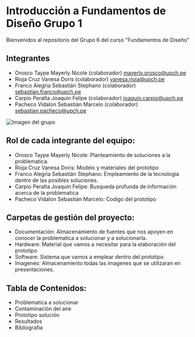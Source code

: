 ﻿# Introducción a Fundamentos de Diseño Grupo 1
Bienvenidos al repositorio del Grupo 6 del curso "Fundamentos de Diseño"

## Integrantes

 - Orosco Taype Mayerly Nicole (colaborador) mayerly.orosco@upch.pe
 - Rioja Cruz Vanesa Doris (colaborador) vanesa.rioja@upch.pe
 - Franco Alegria Sebastián Stephano (colaborador) sebastian.franco@upch.pe
 - Carpio Peralta Joaquin Felipe (colaborador) joaquin.carpio@upch.pe
 - Pacheco Vidalon Sebastián Marcelo (colaborador) sebastian.pacheco@upch.pe

![Imagen del grupo](https://github.com/sebastianfranco1342/FundamentosdeDisenoGrupo6/blob/main/Im%C3%A1genes/fotogrupal.jpeg)
## Rol de cada integrante del equipo:
- Orosco Taype Mayerly Nicole: Planteamiento de soluciones a la problematica.
- Rioja Cruz Vanesa Doris: Modelo y materiales del prototipo
- Franco Alegria Sebastián Stephano: Empleamiento de la tecnología dentro de las posibles soluciones.
- Carpio Peralta Joaquin Felipe: Busqueda profunda de información acerca de la problematica
- Pacheco Vidalon Sebastián Marcelo: Codigo del prototipo
## Carpetas de gestión del proyecto:

 - Documentación: Almacenamiento de fuentes que nos apoyen en conocer la problematica a solucionar y a solucionarla.
 - Hardware: Material que vamos a necesitar para la elaboración del prototipo 
 - Software: Sistema que vamos a emplear dentro del prototipo
 - Imagenes: Almacenamiento todas las imagenes que se utilizaran en presentaciones.
 
## Tabla de Contenidos:

 - Problematica a solucionar
 - Contaminación del aire
 - Prototipo solución
 - Resultados
 - Bibliografía


